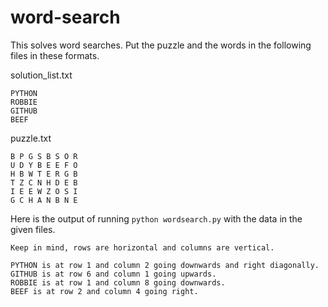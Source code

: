 # word-search

This solves word searches. Put the puzzle and the words in the following files in these formats.

solution_list.txt

```
PYTHON
ROBBIE
GITHUB
BEEF
```

puzzle.txt

```
B P G S B S O R
U D Y B E E F O
H B W T E R G B
T Z C N H D E B
I E E W Z O S I
G C H A N B N E
```

Here is the output of running `python wordsearch.py` with the data in the given files.

    Keep in mind, rows are horizontal and columns are vertical.

    PYTHON is at row 1 and column 2 going downwards and right diagonally.
    GITHUB is at row 6 and column 1 going upwards.
    ROBBIE is at row 1 and column 8 going downwards.
    BEEF is at row 2 and column 4 going right.
